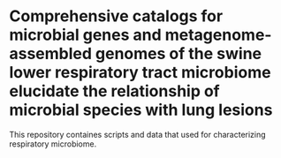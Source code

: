 # Comprehensive catalogs for microbial genes and metagenome-assembled genomes of the swine lower respiratory tract microbiome elucidate the relationship of microbial species with lung lesions
This repository containes scripts and data that used for characterizing respiratory microbiome.
